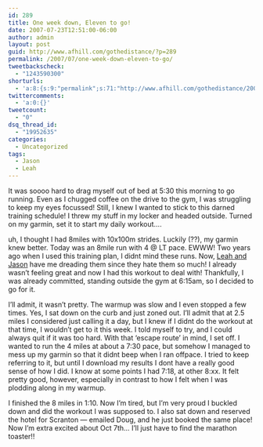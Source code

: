 ```yaml
---
id: 289
title: One week down, Eleven to go!
date: 2007-07-23T12:51:00-06:00
author: admin
layout: post
guid: http://www.afhill.com/gothedistance/?p=289
permalink: /2007/07/one-week-down-eleven-to-go/
tweetbackscheck:
  - "1243590300"
shorturls:
  - 'a:8:{s:9:"permalink";s:71:"http://www.afhill.com/gothedistance/2007/07/one-week-down-eleven-to-go/";s:7:"tinyurl";s:25:"http://tinyurl.com/bakktu";s:4:"isgd";s:17:"http://is.gd/heK9";s:5:"bitly";s:19:"http://bit.ly/17yxg";s:5:"snipr";s:22:"http://snipr.com/aqlt5";s:5:"snurl";s:22:"http://snurl.com/aqlt5";s:7:"snipurl";s:24:"http://snipurl.com/aqlt5";s:4:"trim";s:17:"http://tr.im/cq46";}'
twittercomments:
  - 'a:0:{}'
tweetcount:
  - "0"
dsq_thread_id:
  - "19952635"
categories:
  - Uncategorized
tags:
  - Jason
  - Leah
---
```

It was soooo hard to drag myself out of bed at 5:30 this morning to go running. Even as I chugged coffee on the drive to the gym, I was struggling to keep my eyes focussed! Still, I knew I wanted to stick to this darned training schedule! I threw my stuff in my locker and headed outside. Turned on my garmin, set it to start my daily workout&#8230;.

uh, I thought I had 8miles with 10x100m strides. Luckily (??), my garmin knew better. Today was an 8mile run with 4 @ LT pace. EWWW! Two years ago when I used this training plan, I didnt mind these runs. Now, [Leah and Jason](http://jasonleahrun.blogspot.com/) have me dreading them since they hate them so much! I already wasn&#8217;t feeling great and now I had this workout to deal with! Thankfully, I was already committed, standing outside the gym at 6:15am, so I decided to go for it.

I&#8217;ll admit, it wasn&#8217;t pretty. The warmup was slow and I even stopped a few times. Yes, I sat down on the curb and just zoned out. I&#8217;ll admit that at 2.5 miles I considered just calling it a day, but I knew if I didnt do the workout at that time, I wouldn&#8217;t get to it this week. I told myself to try, and I could always quit if it was too hard. With that &#8216;escape route&#8217; in mind, I set off. I wanted to run the 4 miles at about a 7:30 pace, but somehow I managed to mess up my garmin so that it didnt beep when I ran offpace. I tried to keep referring to it, but until I download my results I dont have a really good sense of how I did. I know at some points I had 7:18, at other 8:xx. It felt pretty good, however, especially in contrast to how I felt when I was plodding along in my warmup.

I finished the 8 miles in 1:10. Now I&#8217;m tired, but I&#8217;m very proud I buckled down and did the workout I was supposed to. I also sat down and reserved the hotel for Scranton &#8212; emailed Doug, and he just booked the same place! Now I&#8217;m extra excited about Oct 7th&#8230; I&#8217;ll just have to find the marathon toaster!!
